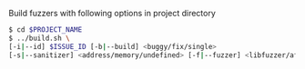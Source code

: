 
Build fuzzers with following options in project directory

   ```bash
   $ cd $PROJECT_NAME
   $ ../build.sh \
   [-i|--id] $ISSUE_ID [-b|--build] <buggy/fix/single>
   [-s|--sanitizer] <address/memory/undefined> [-f|--fuzzer] <libfuzzer/afl>
   ```
